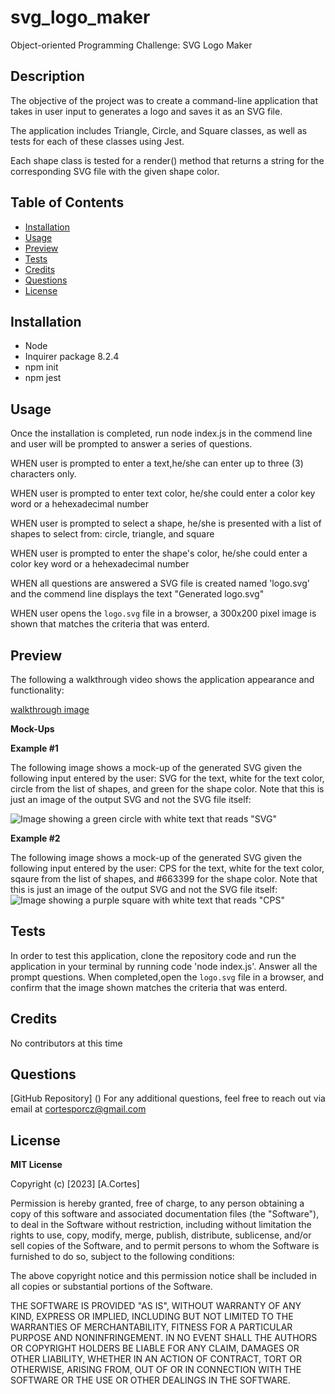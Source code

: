# svg_logo_maker
Object-oriented Programming Challenge: SVG Logo Maker

## Description

The objective of the project was to create a command-line application that takes in user input to generates a logo and saves it as an SVG file.

The application includes Triangle, Circle, and Square classes, as well as tests for each of these classes using Jest. 

Each shape class is tested for a render() method that returns a string for the corresponding SVG file with the given shape color.



## Table of Contents

* [Installation](#installation)
* [Usage](#usage)
* [Preview](#preview)
* [Tests](#tests)
* [Credits](#credits)
* [Questions](#links)
* [License](#license)


## Installation 


- Node 
- Inquirer package 8.2.4
- npm init
- npm jest

## Usage

Once the installation is completed, run node index.js in the commend line and user will be prompted to answer a series of questions.


WHEN user is prompted to enter a text,he/she can enter up to three (3) characters only.

WHEN user is prompted to enter text color, he/she could enter a color key word or a hehexadecimal number

WHEN user is prompted to select a shape, he/she is presented with a list of shapes to select from: circle, triangle, and square

WHEN user is prompted to enter the shape's color, he/she could enter a color key word or a hehexadecimal number

WHEN all questions are answered a SVG file is created named 'logo.svg' and the commend line displays the text "Generated logo.svg"

WHEN user opens the `logo.svg` file in a browser, a 300x200 pixel image is shown that matches the criteria that was enterd. 

## Preview

The following a walkthrough video shows the application appearance and functionality:


[walkthrough image]()

 **Mock-Ups**
 
 
 **Example #1**

The following image shows a mock-up of the generated SVG given the following input entered by the user: SVG for the text, white for the text color, circle from the list of shapes, and green for the shape color. Note that this is just an image of the output SVG and not the SVG file itself: 

![Image showing a green circle with white text that reads "SVG"](/assests/image-1.png)

 **Example #2**

The following image shows a mock-up of the generated SVG given the following input entered by the user: CPS for the text, white for the text color, sqaure from the list of shapes, and #663399 for the shape color. Note that this is just an image of the output SVG and not the SVG file itself:
![Image showing a purple square with white text that reads "CPS"](/assests/image-3.png)



## Tests

In order to test this application, clone the repository code and run the application in your terminal by running code 'node index.js'. Answer all the prompt questions. When completed,open the `logo.svg` file in a browser, and confirm that the image shown matches the criteria that was enterd.  

## Credits

 No contributors at this time

## Questions

[GitHub Repository]
()
For any additional questions, feel free to reach out via email at [cortesporcz@gmail.com](mailto:cortesporcz@gmail.com)

## License

**MIT License**

Copyright (c) [2023] [A.Cortes]

Permission is hereby granted, free of charge, to any person obtaining a copy of this software and associated documentation files (the "Software"), to deal in the Software without restriction, including without limitation the rights to use, copy, modify, merge, publish, distribute, sublicense, and/or sell copies of the Software, and to permit persons to whom the Software is furnished to do so, subject to the following conditions:

The above copyright notice and this permission notice shall be included in all copies or substantial portions of the Software.

THE SOFTWARE IS PROVIDED "AS IS", WITHOUT WARRANTY OF ANY KIND, EXPRESS OR IMPLIED, INCLUDING BUT NOT LIMITED TO THE WARRANTIES OF MERCHANTABILITY, FITNESS FOR A PARTICULAR PURPOSE AND NONINFRINGEMENT. IN NO EVENT SHALL THE AUTHORS OR COPYRIGHT HOLDERS BE LIABLE FOR ANY CLAIM, DAMAGES OR OTHER LIABILITY, WHETHER IN AN ACTION OF CONTRACT, TORT OR OTHERWISE, ARISING FROM, OUT OF OR IN CONNECTION WITH THE SOFTWARE OR THE USE OR OTHER DEALINGS IN THE SOFTWARE.



